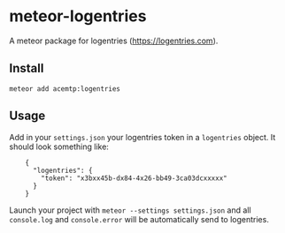 meteor-logentries
=====================

A meteor package for logentries (https://logentries.com).

Install
-------
```
meteor add acemtp:logentries
```

Usage
-----

Add in your `settings.json` your logentries token in a `logentries` object. It should look something like:

		{
		  "logentries": {
		    "token": "x3bxx45b-dx84-4x26-bb49-3ca03dcxxxxx"
		  }
		}

Launch your project with `meteor --settings settings.json` and all `console.log` and `console.error` will be automatically send to logentries.

